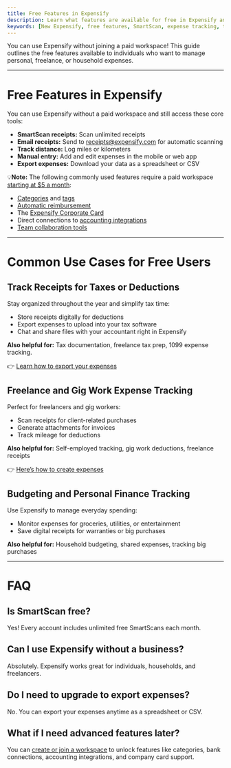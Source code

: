```yaml
---
title: Free Features in Expensify
description: Learn what features are available for free in Expensify and how individuals can use them for tax tracking, budgeting, and freelance expense management.
keywords: [New Expensify, free features, SmartScan, expense tracking, tax deductions, budgeting, freelance receipts, personal finance, CSV export, gig worker tools]
---
```


<div id="new-expensify" markdown="1">

You can use Expensify without joining a paid workspace! This guide outlines the free features available to individuals who want to manage personal, freelance, or household expenses.

---

# Free Features in Expensify

You can use Expensify without a paid workspace and still access these core tools:

- **SmartScan receipts:** Scan unlimited receipts
- **Email receipts:** Send to [receipts@expensify.com](mailto:receipts@expensify.com) for automatic scanning
- **Track distance:** Log miles or kilometers
- **Manual entry:** Add and edit expenses in the mobile or web app
- **Export expenses:** Download your data as a spreadsheet or CSV

💡**Note:** The following commonly used features require a paid workspace [starting at $5 a month](https://help.expensify.com/articles/new-expensify/billing-and-subscriptions/Billing-Overview):

- [Categories](https://help.expensify.com/articles/expensify-classic/workspaces/Create-categories) and [tags](https://help.expensify.com/articles/expensify-classic/workspaces/Create-tags)
- [Automatic reimbursement](https://help.expensify.com/articles/new-expensify/expenses-and-payments/Connect-a-Business-Bank-Account)
- The [Expensify Corporate Card](https://use.expensify.com/company-credit-card)
- Direct connections to [accounting integrations](https://help.expensify.com/new-expensify/hubs/connections/)
- [Team collaboration tools](https://help.expensify.com/new-expensify/hubs/chat/)

---

# Common Use Cases for Free Users

## Track Receipts for Taxes or Deductions

Stay organized throughout the year and simplify tax time:
- Store receipts digitally for deductions
- Export expenses to upload into your tax software
- Chat and share files with your accountant right in Expensify

**Also helpful for:** Tax documentation, freelance tax prep, 1099 expense tracking.

👉 [Learn how to export your expenses](https://help.expensify.com/articles/new-expensify/reports-and-expenses/Search-and-Download-Expenses)


## Freelance and Gig Work Expense Tracking

Perfect for freelancers and gig workers:

- Scan receipts for client-related purchases
- Generate attachments for invoices
- Track mileage for deductions

**Also helpful for:** Self-employed tracking, gig work deductions, freelance receipts

👉 [Here’s how to create expenses](https://help.expensify.com/articles/new-expensify/expenses-and-payments/Create-an-expense)


## Budgeting and Personal Finance Tracking

Use Expensify to manage everyday spending:

- Monitor expenses for groceries, utilities, or entertainment
- Save digital receipts for warranties or big purchases

**Also helpful for:** Household budgeting, shared expenses, tracking big purchases

---

# FAQ

## Is SmartScan free?

Yes! Every account includes unlimited free SmartScans each month.

## Can I use Expensify without a business?

Absolutely. Expensify works great for individuals, households, and freelancers.

## Do I need to upgrade to export expenses?

No. You can export your expenses anytime as a spreadsheet or CSV.

## What if I need advanced features later?

You can [create or join a workspace](https://help.expensify.com/articles/new-expensify/getting-started/Track-Personal-Expenses#create-a-workspace) to unlock features like categories, bank connections, accounting integrations, and company card support.

</div>
